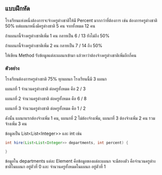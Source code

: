 
## แบบฝึกหัด

โรงเรียนแห่งหนึ่งต้องการจะจ้างครูต่างชาติให้มี Percent มากกว่าที่ต้องการ
เช่น ต้องการครูต่างชาติ 50% แต่แผนกหนึ่งมีครูต่างชาติ 5 คน จากทั้งหมด 12 คน

ถ้าแผนกนี้จ้างครูต่างชาติเพิ่ม 1 คน กลายเป็น 6 / 13 ยังไม่ถึง 50%

ถ้าแผนกนี้จ้างครูต่างชาติเพิ่ม 2 คน กลายเป็น 7 / 14 ถึง 50%

ให้เขียน Method รับข้อมูลแต่ละแผนกเข้ามา แล้วหาว่าต้องจ้างครูต่างชาติเพิ่มอีกกี่คน

### ตัวอย่าง

โรงเรียนต้องการครูต่างชาติ 75% ทุกแผนก โรงเรียนนี้มี 3 แผนก 

แผนกที่ 1 จำนวนครูต่างชาติ ต่อครูทั้งหมด คือ 2 / 3

แผนกที่ 2 จำนวนครูต่างชาติ ต่อครูทั้งหมด คือ 6 / 8

แผนกที่ 3 จำนวนครูต่างชาติ ต่อครูทั้งหมด คือ 1 / 2

ดังนั้น แผนกแรกต้องจ้างเพิ่ม 1 คน, แผนกที่ 2 ไม่ต้องจ้างเพิ่ม, แผนกที่ 3 ต้องจ้างเพิ่ม 2 คน
รวมจ้างเพิ่ม 3 คน

ข้อมูลเป็น List&lt;List&lt;Integer>> และ int เช่น
```java
int hire(List<List<Integer>> departments, int percent) {

}
```
ข้อมูลใน departments แต่ละ Element คือข้อมูลของแต่ละแผนก 
จะมีสองตัว คือจำนวนครูต่างชาติในแผนก อยู่ตัวที่ 0
และ จำนวนครูทั้งหมดในแผนก อยู่ตัวที่ 1
